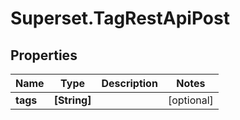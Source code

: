 # Superset.TagRestApiPost

## Properties
Name | Type | Description | Notes
------------ | ------------- | ------------- | -------------
**tags** | **[String]** |  | [optional] 
